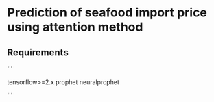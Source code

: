 # Prediction of seafood import price using attention method

## Requirements

'''

tensorflow>=2.x
prophet
neuralprophet 

'''
